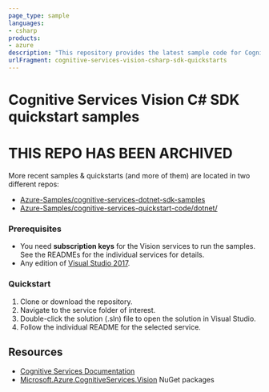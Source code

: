 ```yaml
---
page_type: sample
languages:
- csharp
products:
- azure
description: "This repository provides the latest sample code for Cognitive Services Vision services SDK quickstarts."
urlFragment: cognitive-services-vision-csharp-sdk-quickstarts
---
```


# Cognitive Services Vision C# SDK quickstart samples  
# THIS REPO HAS BEEN ARCHIVED

More recent samples & quickstarts (and more of them) are located in two different repos:
* [Azure-Samples/cognitive-services-dotnet-sdk-samples](https://github.com/Azure-Samples/cognitive-services-dotnet-sdk-samples) 
* [Azure-Samples/cognitive-services-quickstart-code/dotnet/](https://github.com/Azure-Samples/cognitive-services-quickstart-code/tree/master/dotnet)

### Prerequisites

* You need **subscription keys** for the Vision services to run the samples. See the READMEs for the individual services for details.
* Any edition of [Visual Studio 2017](https://www.visualstudio.com/downloads/).

### Quickstart

1. Clone or download the repository.
1. Navigate to the service folder of interest.
1. Double-click the solution (.sln) file to open the solution in Visual Studio.
1. Follow the individual README for the selected service.

## Resources

* [Cognitive Services Documentation](https://docs.microsoft.com/azure/cognitive-services/)
* [Microsoft.Azure.CognitiveServices.Vision](https://www.nuget.org/packages?q=Microsoft.Azure.CognitiveServices.Vision) NuGet packages

